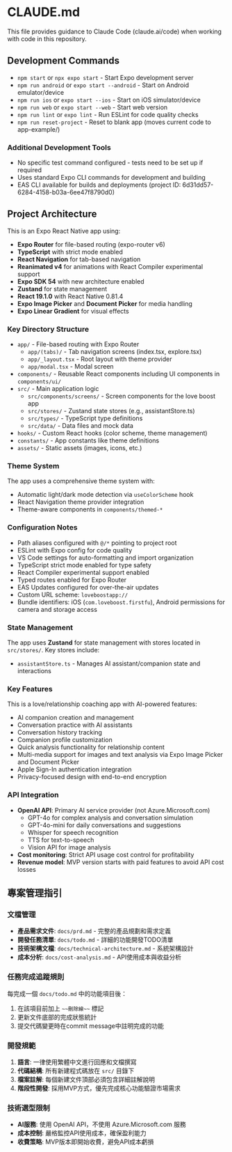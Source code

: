 # CLAUDE.md

This file provides guidance to Claude Code (claude.ai/code) when working with code in this repository.

## Development Commands

- `npm start` or `npx expo start` - Start Expo development server
- `npm run android` or `expo start --android` - Start on Android emulator/device
- `npm run ios` or `expo start --ios` - Start on iOS simulator/device
- `npm run web` or `expo start --web` - Start web version
- `npm run lint` or `expo lint` - Run ESLint for code quality checks
- `npm run reset-project` - Reset to blank app (moves current code to app-example/)

### Additional Development Tools
- No specific test command configured - tests need to be set up if required
- Uses standard Expo CLI commands for development and building
- EAS CLI available for builds and deployments (project ID: 6d31dd57-6284-4158-b03a-6ee47f8790d0)

## Project Architecture

This is an Expo React Native app using:

- **Expo Router** for file-based routing (expo-router v6)
- **TypeScript** with strict mode enabled
- **React Navigation** for tab-based navigation
- **Reanimated v4** for animations with React Compiler experimental support
- **Expo SDK 54** with new architecture enabled
- **Zustand** for state management
- **React 19.1.0** with React Native 0.81.4
- **Expo Image Picker** and **Document Picker** for media handling
- **Expo Linear Gradient** for visual effects

### Key Directory Structure

- `app/` - File-based routing with Expo Router
  - `app/(tabs)/` - Tab navigation screens (index.tsx, explore.tsx)
  - `app/_layout.tsx` - Root layout with theme provider
  - `app/modal.tsx` - Modal screen
- `components/` - Reusable React components including UI components in `components/ui/`
- `src/` - Main application logic
  - `src/components/screens/` - Screen components for the love boost app
  - `src/stores/` - Zustand state stores (e.g., assistantStore.ts)
  - `src/types/` - TypeScript type definitions
  - `src/data/` - Data files and mock data
- `hooks/` - Custom React hooks (color scheme, theme management)
- `constants/` - App constants like theme definitions
- `assets/` - Static assets (images, icons, etc.)

### Theme System

The app uses a comprehensive theme system with:
- Automatic light/dark mode detection via `useColorScheme` hook
- React Navigation theme provider integration
- Theme-aware components in `components/themed-*`

### Configuration Notes

- Path aliases configured with `@/*` pointing to project root
- ESLint with Expo config for code quality
- VS Code settings for auto-formatting and import organization
- TypeScript strict mode enabled for type safety
- React Compiler experimental support enabled
- Typed routes enabled for Expo Router
- EAS Updates configured for over-the-air updates
- Custom URL scheme: `loveboostapp://`
- Bundle identifiers: iOS (`com.loveboost.firstfu`), Android permissions for camera and storage access

### State Management

The app uses **Zustand** for state management with stores located in `src/stores/`. Key stores include:
- `assistantStore.ts` - Manages AI assistant/companion state and interactions

### Key Features

This is a love/relationship coaching app with AI-powered features:
- AI companion creation and management
- Conversation practice with AI assistants
- Conversation history tracking
- Companion profile customization
- Quick analysis functionality for relationship content
- Multi-media support for images and text analysis via Expo Image Picker and Document Picker
- Apple Sign-In authentication integration
- Privacy-focused design with end-to-end encryption

### API Integration

- **OpenAI API**: Primary AI service provider (not Azure.Microsoft.com)
  - GPT-4o for complex analysis and conversation simulation
  - GPT-4o-mini for daily conversations and suggestions
  - Whisper for speech recognition
  - TTS for text-to-speech
  - Vision API for image analysis
- **Cost monitoring**: Strict API usage cost control for profitability
- **Revenue model**: MVP version starts with paid features to avoid API cost losses
## 專案管理指引

### 文檔管理
- **產品需求文件**: `docs/prd.md` - 完整的產品規劃和需求定義
- **開發任務清單**: `docs/todo.md` - 詳細的功能開發TODO清單
- **技術架構文檔**: `docs/technical-architecture.md` - 系統架構設計
- **成本分析**: `docs/cost-analysis.md` - API使用成本與收益分析

### 任務完成追蹤規則
每完成一個 `docs/todo.md` 中的功能項目後：
1. 在該項目前加上 `~~刪除線~~` 標記
2. 更新文件底部的完成狀態統計
3. 提交代碼變更時在commit message中註明完成的功能

### 開發規範
1. **語言**: 一律使用繁體中文進行回應和文檔撰寫
2. **代碼結構**: 所有新建程式碼放在 `src/` 目錄下
3. **檔案註解**: 每個新建文件頂部必須包含詳細註解說明
4. **階段性開發**: 採用MVP方式，優先完成核心功能驗證市場需求

### 技術選型限制
- **AI服務**: 使用 OpenAI API，不使用 Azure.Microsoft.com 服務
- **成本控制**: 嚴格監控API使用成本，確保盈利能力
- **收費策略**: MVP版本即開始收費，避免API成本虧損